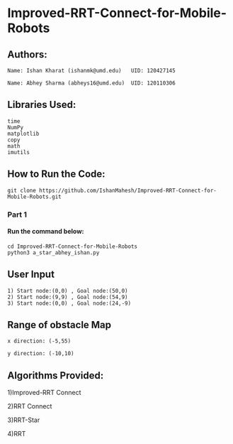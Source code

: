 # Improved-RRT-Connect-for-Mobile-Robots

## Authors:

    Name: Ishan Kharat (ishanmk@umd.edu)   UID: 120427145

    Name: Abhey Sharma (abheys16@umd.edu)  UID: 120110306




## Libraries Used:

    time
    NumPy
    matplotlib
    copy
    math
    imutils
    



## How to Run the Code:

    git clone https://github.com/IshanMahesh/Improved-RRT-Connect-for-Mobile-Robots.git

### Part 1

#### Run the command below:

    cd Improved-RRT-Connect-for-Mobile-Robots
    python3 a_star_abhey_ishan.py


## User Input
    1) Start node:(0,0) , Goal node:(50,0)
    2) Start node:(9,9) , Goal node:(54,9)
    3) Start node:(0,0) , Goal node:(24,-9)

## Range of obstacle Map
    x direction: (-5,55)

    y direction: (-10,10)

## Algorithms Provided:
1)Improved-RRT Connect

2)RRT Connect

3)RRT-Star

4)RRT


